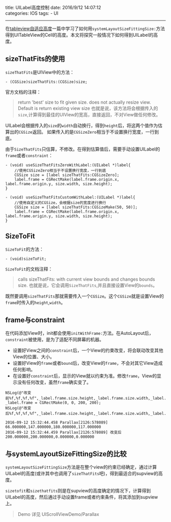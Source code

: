 title: UILabel高度控制
date: 2016/9/12 14:07:12  
categories: IOS 
tags: 
	- UI
	

---

在[tableview自适应高度](https://zhang759740844.github.io/2016/08/26/UITableview自适应高度/)一篇中学习了如何用`systemLayoutSizeFittingSize:`方法得到UITableView的Cell的高度。本文将探究一般情况下如何得到UILabel的高度。

<!--more-->

## sizeThatFits的使用
`sizeThatFits`是UIView中的方法：
```objc
- (CGSize)sizeThatFits:(CGSize)size;
```

官方文档的注释：
>return 'best' size to fit given size. does not actually resize view. Default is return existing view size
也就是说，该方法将会根据传入的`size`,计算得到最佳的UIView的宽高，直接返回，不对View做任何修改。

UILabel会根据传入的`size`的`width`自动换行，得到`height`后，将这两个值作为估算出的`CGSize`返回。
如果传入的是`CGSizeZero`相当于不设置换行宽度，一行到底。

由于`SizeThatFits`只估算，不修改。在得到估算值后，需要手动设置UILabel的`frame`或者`constraint`：
```objc
- (void) useSizeThatFitsZeroWithLabel:(UILabel *)label{
    //使用CGSizeZero相当于不设置换行宽度，一行到底
    CGSize size = [label sizeThatFits:CGSizeZero];
    label.frame = CGRectMake(label.frame.origin.x, label.frame.origin.y, size.width, size.height);
}

- (void) useSizeThatFitsCustomWithLabel:(UILabel *)label{
    //使用自定义的CGSize，会根据size的宽度进行换行
    CGSize size = [label sizeThatFits:CGSizeMake(50, 50)];
    label.frame = CGRectMake(label.frame.origin.x, label.frame.origin.y, size.width, size.height);
}
```

## SizeToFit
`SizeToFit`的方法：
```objc
- (void)sizeToFit;  
```

`SizeToFit`的文档注释：
> calls sizeThatFits: with current view bounds and changes bounds size.
也就是说，它会调用`SizeThatFits`,并且直接设置View的`bounds`。

既然要调用`sizeThatFits`那就需要传入一个`CGSize`。这个`CGSize`就是设置View的`frame`时传入的`height`,`width`。





## frame与constraint
在代码添加View时，init都会使用`initWithFrame:`方法。在AutoLayout后，`constraint`被使用，是为了适配不同屏幕的机器。

- 设置好View之间的`constraint`后，一个View的约束改变，将会联动改变其他View的位置、大小。
- 设置好View的`frame`或者`bound`后，改变View的`frame`，不会对其它View造成任何影响。
- 在设置好`constraint`后，显示的View就以约束为准。修改`frame`，View的显示没有任何改变，虽然`frame`确实变了。

```objc
NSLog(@"改变前%f,%f,%f,%f",_label.frame.size.height,_label.frame.size.width,_label.frame.origin.x,_label.frame.origin.y);
_label.frame = CGRectMake(0, 0, 200, 200);
NSLog(@"改变后%f,%f,%f,%f",_label.frame.size.height,_label.frame.size.width,_label.frame.origin.x,_label.frame.origin.y);

2016-09-12 15:32:44.458 Parallax[2126:578089] 66.000000,147.000000,180.000000,117.000000
2016-09-12 15:32:44.459 Parallax[2126:578089] 改变后200.000000,200.000000,0.000000,0.000000
```


## 与systemLayoutSizeFittingSize的比较
`systemLayoutSizeFittingSize`方法是在整个view的约束已经确定，通过计算UILabel的高度(或许其中也调用了`sizeThatFits`吧)，得到最适合的supview的高度。

`sizetofit`和`sizethatfits`则是在supview的高度确定的情况下，计算得到UILabel的高度，然后通过手动设置frame或者约束条件，将其添加到supview上。

> Demo 详见 UIScrollViewDemo/Parallax